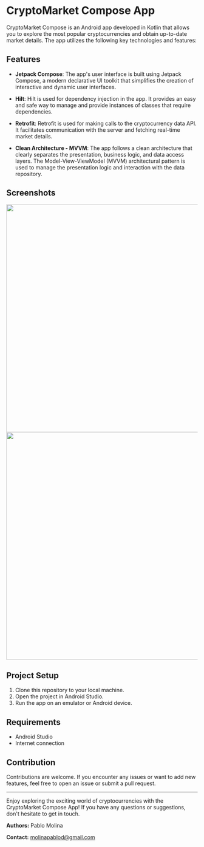 # CryptoMarket Compose App

CryptoMarket Compose is an Android app developed in Kotlin that allows you to explore the most popular cryptocurrencies and obtain up-to-date market details. The app utilizes the following key technologies and features:

## Features

- **Jetpack Compose**: The app's user interface is built using Jetpack Compose, a modern declarative UI toolkit that simplifies the creation of interactive and dynamic user interfaces.

- **Hilt**: Hilt is used for dependency injection in the app. It provides an easy and safe way to manage and provide instances of classes that require dependencies.

- **Retrofit**: Retrofit is used for making calls to the cryptocurrency data API. It facilitates communication with the server and fetching real-time market details.

- **Clean Architecture - MVVM**: The app follows a clean architecture that clearly separates the presentation, business logic, and data access layers. The Model-View-ViewModel (MVVM) architectural pattern is used to manage the presentation logic and interaction with the data repository.

## Screenshots

<img height=600 src="https://user-images.githubusercontent.com/8398530/150654193-4966f47d-d2fd-4bce-8d99-8970798a694a.png">
<img height=600 src="https://user-images.githubusercontent.com/8398530/150654195-c0e8f681-47c7-4b7b-ace7-5d5c09d0a9e0.png">

## Project Setup

1. Clone this repository to your local machine.
2. Open the project in Android Studio.
3. Run the app on an emulator or Android device.

## Requirements

- Android Studio
- Internet connection

## Contribution

Contributions are welcome. If you encounter any issues or want to add new features, feel free to open an issue or submit a pull request.

---

Enjoy exploring the exciting world of cryptocurrencies with the CryptoMarket Compose App! If you have any questions or suggestions, don't hesitate to get in touch.

**Authors:** Pablo Molina

**Contact:** molinapablod@gmail.com



